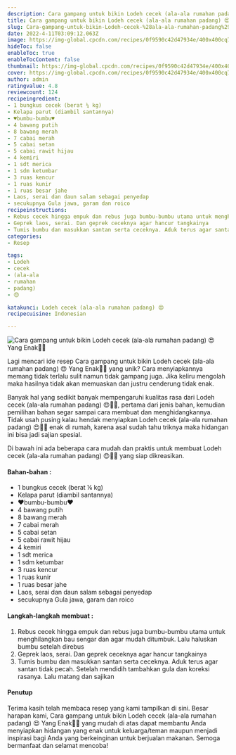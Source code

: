 ```yaml
---
description: Cara gampang untuk bikin Lodeh cecek (ala-ala rumahan padang) 😍 Yang Enak"
title: Cara gampang untuk bikin Lodeh cecek (ala-ala rumahan padang) 😍 Yang Enak
slug: Cara-gampang-untuk-bikin-Lodeh-cecek-%28ala-ala-rumahan-padang%29-%F0%9F%98%8D-Yang-Enak
date: 2022-4-11T03:09:12.063Z
image: https://img-global.cpcdn.com/recipes/0f9590c42d47934e/400x400cq70/photo.jpg
hideToc: false
enableToc: true
enableTocContent: false
thumbnail: https://img-global.cpcdn.com/recipes/0f9590c42d47934e/400x400cq70/photo.jpg
cover: https://img-global.cpcdn.com/recipes/0f9590c42d47934e/400x400cq70/photo.jpg
author: admin
ratingvalue: 4.8
reviewcount: 124
recipeingredient:
- 1 bungkus cecek (berat ¼ kg)
- Kelapa parut (diambil santannya)
- ♥bumbu-bumbu♥
- 4 bawang putih
- 8 bawang merah
- 7 cabai merah
- 5 cabai setan
- 5 cabai rawit hijau
- 4 kemiri
- 1 sdt merica
- 1 sdm ketumbar
- 3 ruas kencur
- 1 ruas kunir
- 1 ruas besar jahe
- Laos, serai dan daun salam sebagai penyedap
- secukupnya Gula jawa, garam dan roico
recipeinstructions:
- Rebus cecek hingga empuk dan rebus juga bumbu-bumbu utama untuk menghilangkan bau sengar dan agar mudah ditumbuk. Lalu haluskan bumbu setelah direbus
- Geprek laos, serai. Dan geprek ceceknya agar hancur tangkainya
- Tumis bumbu dan masukkan santan serta ceceknya. Aduk terus agar santan tidak pecah. Setelah mendidih tambahkan gula dan koreksi rasanya. Lalu matang dan sajikan
categories:
- Resep

tags:
- Lodeh
- cecek
- (ala-ala
- rumahan
- padang)
- 😍

katakunci: Lodeh cecek (ala-ala rumahan padang) 😍
recipecuisine: Indonesian

---
```


![Cara gampang untuk bikin Lodeh cecek (ala-ala rumahan padang) 😍 Yang Enak👩‍🍳](https://img-global.cpcdn.com/recipes/0f9590c42d47934e/400x400cq70/photo.jpg)

Lagi mencari ide resep Cara gampang untuk bikin Lodeh cecek (ala-ala rumahan padang) 😍 Yang Enak👩‍🍳 yang unik? Cara menyiapkannya memang tidak terlalu sulit namun tidak gampang juga. Jika keliru mengolah maka hasilnya tidak akan memuaskan dan justru cenderung tidak enak.

Banyak hal yang sedikit banyak mempengaruhi kualitas rasa dari Lodeh cecek (ala-ala rumahan padang) 😍👩‍🍳, pertama dari jenis bahan, kemudian pemilihan bahan segar sampai cara membuat dan menghidangkannya. Tidak usah pusing kalau hendak menyiapkan Lodeh cecek (ala-ala rumahan padang) 😍👩‍🍳 enak di rumah, karena asal sudah tahu triknya maka hidangan ini bisa jadi sajian spesial.

Di bawah ini ada beberapa cara mudah dan praktis untuk membuat Lodeh cecek (ala-ala rumahan padang) 😍👩‍🍳 yang siap dikreasikan.

<!--inarticleads1-->

#### Bahan-bahan :

- 1 bungkus cecek (berat ¼ kg)
- Kelapa parut (diambil santannya)
- ♥bumbu-bumbu♥
- 4 bawang putih
- 8 bawang merah
- 7 cabai merah
- 5 cabai setan
- 5 cabai rawit hijau
- 4 kemiri
- 1 sdt merica
- 1 sdm ketumbar
- 3 ruas kencur
- 1 ruas kunir
- 1 ruas besar jahe
- Laos, serai dan daun salam sebagai penyedap
- secukupnya Gula jawa, garam dan roico

<!--inarticleads2-->

#### Langkah-langkah membuat :

1. Rebus cecek hingga empuk dan rebus juga bumbu-bumbu utama untuk menghilangkan bau sengar dan agar mudah ditumbuk. Lalu haluskan bumbu setelah direbus
1. Geprek laos, serai. Dan geprek ceceknya agar hancur tangkainya
1. Tumis bumbu dan masukkan santan serta ceceknya. Aduk terus agar santan tidak pecah. Setelah mendidih tambahkan gula dan koreksi rasanya. Lalu matang dan sajikan

#### Penutup

Terima kasih telah membaca resep yang kami tampilkan di sini. Besar harapan kami, Cara gampang untuk bikin Lodeh cecek (ala-ala rumahan padang) 😍 Yang Enak👩‍🍳 yang mudah di atas dapat membantu Anda menyiapkan hidangan yang enak untuk keluarga/teman maupun menjadi inspirasi bagi Anda yang berkeinginan untuk berjualan makanan. Semoga bermanfaat dan selamat mencoba!